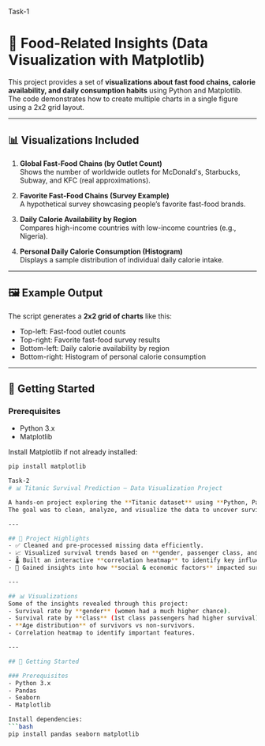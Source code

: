 Task-1
# 🍔 Food-Related Insights (Data Visualization with Matplotlib)

This project provides a set of **visualizations about fast food chains, calorie availability, and daily consumption habits** using Python and Matplotlib.  
The code demonstrates how to create multiple charts in a single figure using a 2x2 grid layout.

---

## 📊 Visualizations Included

1. **Global Fast-Food Chains (by Outlet Count)**  
   Shows the number of worldwide outlets for McDonald's, Starbucks, Subway, and KFC (real approximations).  

2. **Favorite Fast-Food Chains (Survey Example)**  
   A hypothetical survey showcasing people’s favorite fast-food brands.  

3. **Daily Calorie Availability by Region**  
   Compares high-income countries with low-income countries (e.g., Nigeria).  

4. **Personal Daily Calorie Consumption (Histogram)**  
   Displays a sample distribution of individual daily calorie intake.  

---

## 🖼️ Example Output

The script generates a **2x2 grid of charts** like this:

- Top-left: Fast-food outlet counts  
- Top-right: Favorite fast-food survey results  
- Bottom-left: Daily calorie availability by region  
- Bottom-right: Histogram of personal calorie consumption  

---

## 🚀 Getting Started

### Prerequisites
- Python 3.x
- Matplotlib

Install Matplotlib if not already installed:
```bash
pip install matplotlib

Task-2
# 📊 Titanic Survival Prediction – Data Visualization Project

A hands-on project exploring the **Titanic dataset** using **Python, Pandas, Seaborn, and Matplotlib**.  
The goal was to clean, analyze, and visualize the data to uncover survival patterns and better understand the factors that influenced passenger survival.

---

## 🔎 Project Highlights
- ✅ Cleaned and pre-processed missing data efficiently.  
- 📈 Visualized survival trends based on **gender, passenger class, and age**.  
- 🌡️ Built an interactive **correlation heatmap** to identify key influencing features.  
- 🎯 Gained insights into how **social & economic factors** impacted survival chances.  

---

## 📊 Visualizations
Some of the insights revealed through this project:
- Survival rate by **gender** (women had a much higher chance).  
- Survival rate by **class** (1st class passengers had higher survival).  
- **Age distribution** of survivors vs non-survivors.  
- Correlation heatmap to identify important features.  

---

## 🚀 Getting Started

### Prerequisites
- Python 3.x  
- Pandas  
- Seaborn  
- Matplotlib  

Install dependencies:
```bash
pip install pandas seaborn matplotlib

